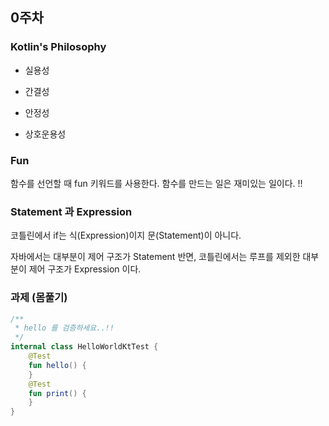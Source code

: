 ## 0주차 
  
### Kotlin's Philosophy
  
- 실용성
  
- 간결성 
  
- 안정성
  
- 상호운용성

### Fun

함수를 선언할 때 fun 키워드를 사용한다. 함수를 만드는 일은 재미있는 일이다. !!


### Statement 과 Expression
코틀린에서 if는 식(Expression)이지 문(Statement)이 아니다. 

자바에서는 대부분이 제어 구조가 Statement 반면, 코틀린에서는 루프를 제외한 대부분이 제어 구조가 Expression 이다.


### 과제 (몸풀기)

~~~kotlin
/**
 * hello 를 검증하세요..!!
 */
internal class HelloWorldKtTest {
    @Test
    fun hello() {
    }
    @Test
    fun print() {
    }
}

~~~


